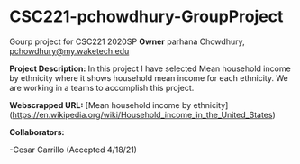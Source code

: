 # CSC221-pchowdhury-GroupProject
Gourp project for CSC221 2020SP
__Owner__ parhana Chowdhury, pchowdhury@my.waketech.edu

__Project Description:__ In this project I have selected Mean household income by ethnicity where it shows household mean income for each ethnicity. We are working in a teams to accomplish this project. 

__Webscrapped URL:__ [Mean household income by ethnicity] (https://en.wikipedia.org/wiki/Household_income_in_the_United_States)

__Collaborators:__

-Cesar Carrillo (Accepted 4/18/21)
